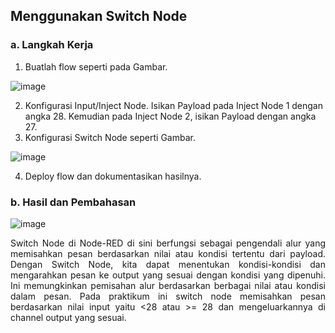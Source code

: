 ## Menggunakan Switch Node

### a. Langkah Kerja
  1. Buatlah flow seperti pada Gambar.
  
  ![image](https://github.com/raolaay/SistemEmbedded/assets/145360333/b4b4edff-99a6-4961-8277-64a5bc970d3e)

  2. Konfigurasi Input/Inject Node. Isikan Payload pada Inject Node 1 dengan
angka 28. Kemudian pada Inject Node 2, isikan Payload dengan angka 27.
  3. Konfigurasi Switch Node seperti Gambar.
  
  ![image](https://github.com/raolaay/SistemEmbedded/assets/145360333/2fa78f67-4d3e-42d1-9f6f-459d38579e3c)

  4. Deploy flow dan dokumentasikan hasilnya.

### b. Hasil dan Pembahasan
![image](https://github.com/raolaay/SistemEmbedded/assets/145360333/c07d32c4-60a4-4431-86c4-19a0a80b2a53)
<p align="justify"> Switch Node di Node-RED di sini berfungsi sebagai pengendali alur yang memisahkan pesan berdasarkan nilai atau 
kondisi tertentu dari payload. Dengan Switch Node, kita dapat menentukan kondisi-kondisi dan mengarahkan pesan ke output yang sesuai dengan kondisi yang dipenuhi. 
Ini memungkinkan pemisahan alur berdasarkan berbagai nilai atau kondisi dalam pesan. Pada praktikum ini switch node memisahkan pesan
berdasarkan nilai input yaitu <28 atau >= 28 dan mengeluarkannya di channel output yang sesuai. </p>
